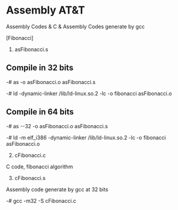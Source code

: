 Assembly AT&T
========

Assembly Codes & C & Assembly Codes generate by gcc

[Fibonacci]

1) asFibonacci.s

## Compile in 32 bits

-# as -o asFibonacci.o asFibonacci.s

-# ld -dynamic-linker /lib/ld-linux.so.2 -lc -o fibonacci asFibonacci.o

## Compile in 64 bits

-# as --32 -o asFibonacci.o asFibonacci.s

-# ld -m elf_i386 -dynamic-linker /lib/ld-linux.so.2 -lc -o fibonacci asFibonacci.o

2) cFibonacci.c

 C code, fibonacci algorithm
 
3)  cFibonacci.s
 
 Assembly code generate by gcc at 32 bits

-# gcc -m32 -S cFibonacci.c
